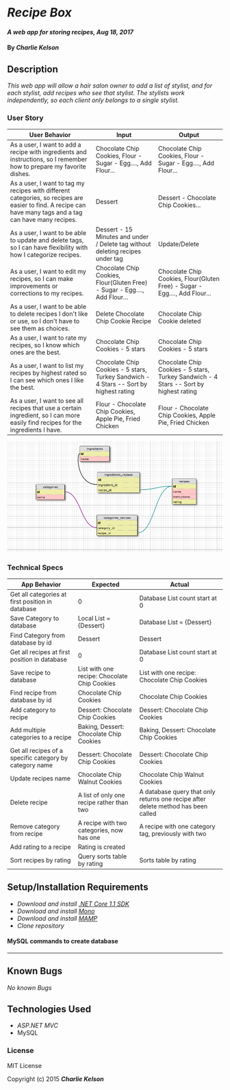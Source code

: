 # _Recipe Box_

#### _A web app for storing recipes, Aug 18, 2017_

#### By _**Charlie Kelson**_

## Description

_This web app will allow a hair salon owner to add a list of stylist, and for each stylist, add recipes who see that stylist. The stylists work independently, so each client only belongs to a single stylist._


### User Story

| User Behavior | Input | Output |
|----|----|----|  
| As a user, I want to add a recipe with ingredients and instructions, so I remember how to prepare my favorite dishes. | Chocolate Chip Cookies, Flour - Sugar - Egg...., Add Flour... | Chocolate Chip Cookies, Flour - Sugar - Egg...., Add Flour... |
| As a user, I want to tag my recipes with different categories, so recipes are easier to find. A recipe can have many tags and a tag can have many recipes. |Dessert | Dessert - Chocolate Chip Cookies...|
| As a user, I want to be able to update and delete tags, so I can have flexibility with how I categorize recipes. | Dessert - 15 Minutes and under / Delete tag without deleting recipes under tag | Update/Delete |
| As a user, I want to edit my recipes, so I can make improvements or corrections to my recipes. | Chocolate Chip Cookies, Flour(Gluten Free) - Sugar - Egg...., Add Flour...  | Chocolate Chip Cookies, Flour(Gluten Free) - Sugar - Egg...., Add Flour...|
| As a user, I want to be able to delete recipes I don't like or use, so I don't have to see them as choices. | Delete Chocolate Chip Cookie Recipe | Chocolate Chip Cookie deleted|
|As a user, I want to rate my recipes, so I know which ones are the best. | Chocolate Chip Cookies - 5 stars |Chocolate Chip Cookies - 5 stars|
|As a user, I want to list my recipes by highest rated so I can see which ones I like the best. | Chocolate Chip Cookies - 5 stars, Turkey Sandwich - 4 Stars -- Sort by highest rating |Chocolate Chip Cookies - 5 stars, Turkey Sandwich - 4 Stars -- Sort by highest rating|
|As a user, I want to see all recipes that use a certain ingredient, so I can more easily find recipes for the ingredients I have. | Flour - Chocolate Chip Cookies, Apple Pie, Fried Chicken |Flour - Chocolate Chip Cookies, Apple Pie, Fried Chicken|

![](/schema.png)

### Technical Specs

| App Behavior | Expected | Actual |
|----|----|----|  
|  Get all categories at first position in database | 0 | Database List<Category> count start at 0 |
|  Save Category to database|  Local List<Category> = {Dessert}  | Database List<Category> = {Dessert}   |
|  Find Category from database by id|  Dessert  |  Dessert  |
| Get all recipes at first position in database | 0 | Database List<Recipes> count start at 0|
|  Save recipe to database | List with one recipe: Chocolate Chip Cookies | List with one recipe: Chocolate Chip Cookies |
|  Find recipe from database by id| Chocolate Chip Cookies  |  Chocolate Chip Cookies  |
| Add category to recipe | Dessert: Chocolate Chip Cookies | Dessert: Chocolate Chip Cookies
| Add multiple categories to a recipe | Baking, Dessert: Chocolate Chip Cookies | Baking, Dessert: Chocolate Chip Cookies |
|  Get all recipes of a specific category by category name |  Dessert: Chocolate Chip Cookies  |  Dessert: Chocolate Chip Cookies  |
|  Update recipes name | Chocolate Chip Walnut Cookies | Chocolate Chip Walnut Cookies |
|  Delete recipe | A list of only one recipe rather than two | A database query that only returns one recipe after delete method has been called |
| Remove category from recipe | A recipe with two categories, now has one | A recipe with one category tag, previously with two |
| Add rating to a recipe | Rating is created ||
| Sort recipes by rating | Query sorts table by rating | Sorts table by rating |


## Setup/Installation Requirements

* _Download and install [.NET Core 1.1 SDK](https://www.microsoft.com/net/download/core)_
* _Download and install [Mono](http://www.mono-project.com/download/)_
* _Download and install [MAMP](https://www.mamp.info/en/)_
* _Clone repository_

#### MySQL commands to create database


---

## Known Bugs

_No known Bugs_



## Technologies Used

* _ASP.NET MVC_
* MySQL

### License

MIT License

Copyright (c) 2015 **_Charlie Kelson_**
